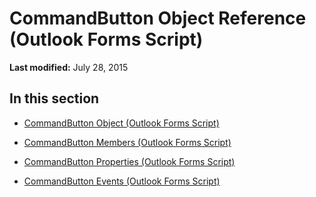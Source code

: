 
# CommandButton Object Reference (Outlook Forms Script)

 **Last modified:** July 28, 2015


## In this section


-  [CommandButton Object (Outlook Forms Script)](bb2bcfaa-e7a5-cedc-2ed7-bcc17a4d8fb6.md)
    
-  [CommandButton Members (Outlook Forms Script)](c2c1b19d-fe22-4d98-88bb-0fdb31da7bc2.md)
    
-  [CommandButton Properties (Outlook Forms Script)](b376f30c-3cc4-48cf-804e-abe82e10b338.md)
    
-  [CommandButton Events (Outlook Forms Script)](cde869a6-9fe0-4841-a40d-1da647b3d07c.md)
    
